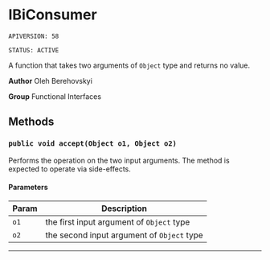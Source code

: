 # IBiConsumer

`APIVERSION: 58`

`STATUS: ACTIVE`

A function that takes two arguments of `Object` type and returns no value.


**Author** Oleh Berehovskyi


**Group** Functional Interfaces

## Methods
### `public void accept(Object o1, Object o2)`

Performs the operation on the two input arguments. The method is expected to operate via side-effects.

#### Parameters

|Param|Description|
|---|---|
|`o1`|the first input argument of `Object` type|
|`o2`|the second input argument of `Object` type|

---
